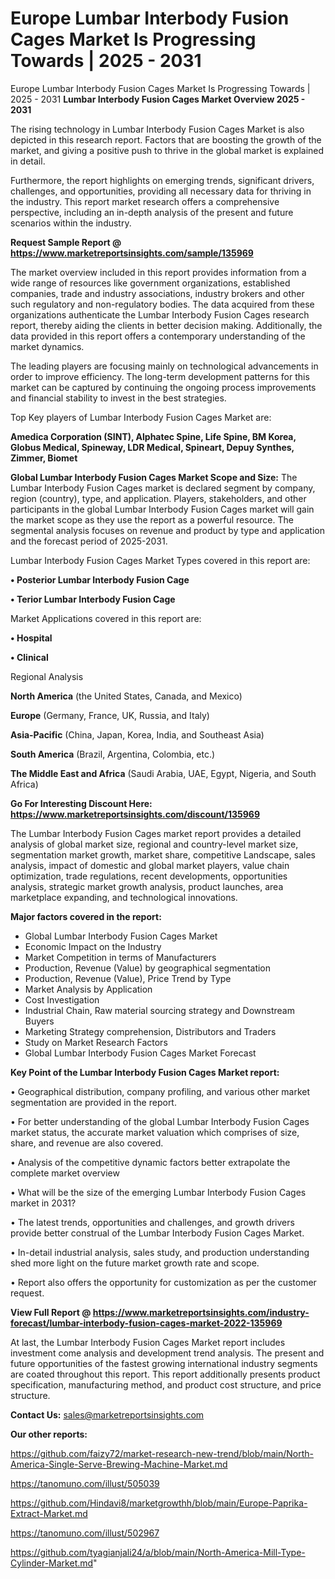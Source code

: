 # Europe Lumbar Interbody Fusion Cages Market Is Progressing Towards | 2025 - 2031
Europe Lumbar Interbody Fusion Cages Market Is Progressing Towards | 2025 - 2031
<Strong> Lumbar Interbody Fusion Cages Market Overview 2025 - 2031</strong>

The rising technology in Lumbar Interbody Fusion Cages Market is also depicted in this research report. Factors that are boosting the growth of the market, and giving a positive push to thrive in the global market is explained in detail.

Furthermore, the report highlights on emerging trends, significant drivers, challenges, and opportunities, providing all necessary data for thriving in the industry. This report market research offers a comprehensive perspective, including an in-depth analysis of the present and future scenarios within the industry.

<strong>Request Sample Report @ <a href=https://www.marketreportsinsights.com/sample/135969>https://www.marketreportsinsights.com/sample/135969</a></strong>

The market overview included in this report provides information from a wide range of resources like government organizations, established companies, trade and industry associations, industry brokers and other such regulatory and non-regulatory bodies. The data acquired from these organizations authenticate the Lumbar Interbody Fusion Cages research report, thereby aiding the clients in better decision making. Additionally, the data provided in this report offers a contemporary understanding of the market dynamics.

The leading players are focusing mainly on technological advancements in order to improve efficiency. The long-term development patterns for this market can be captured by continuing the ongoing process improvements and financial stability to invest in the best strategies.

Top Key players of Lumbar Interbody Fusion Cages Market are:

<strong>Amedica Corporation (SINT), Alphatec Spine, Life Spine, BM Korea, Globus Medical, Spineway, LDR Medical, Spineart, Depuy Synthes, Zimmer, Biomet</strong>

<strong><b>Global Lumbar Interbody Fusion Cages Market Scope and Size:</b></strong>
The Lumbar Interbody Fusion Cages market is declared segment by company, region (country), type, and application. Players, stakeholders, and other participants in the global Lumbar Interbody Fusion Cages market will gain the market scope as they use the report as a powerful resource. The segmental analysis focuses on revenue and product by type and application and the forecast period of 2025-2031.

Lumbar Interbody Fusion Cages Market Types covered in this report are:

<strong>• Posterior Lumbar Interbody Fusion Cage

• Terior Lumbar Interbody Fusion Cage</strong>

Market Applications covered in this report are:

<strong>• Hospital

• Clinical</strong> 

Regional Analysis

<strong>North America</strong> (the United States, Canada, and Mexico)

<strong>Europe</strong> (Germany, France, UK, Russia, and Italy)

<strong>Asia-Pacific</strong> (China, Japan, Korea, India, and Southeast Asia)

<strong>South America</strong> (Brazil, Argentina, Colombia, etc.)

<strong>The Middle East and Africa</strong> (Saudi Arabia, UAE, Egypt, Nigeria, and South Africa)

<strong>Go For Interesting Discount Here: <a href=https://www.marketreportsinsights.com/discount/135969>https://www.marketreportsinsights.com/discount/135969</a></strong>

The Lumbar Interbody Fusion Cages market report provides a detailed analysis of global market size, regional and country-level market size, segmentation market growth, market share, competitive Landscape, sales analysis, impact of domestic and global market players, value chain optimization, trade regulations, recent developments, opportunities analysis, strategic market growth analysis, product launches, area marketplace expanding, and technological innovations.

<strong><b>Major factors covered in the report:</b></strong>
<ul>
  <li>Global Lumbar Interbody Fusion Cages Market </li>
  <li>Economic Impact on the Industry</li>
  <li>Market Competition in terms of Manufacturers</li>
  <li>Production, Revenue (Value) by geographical segmentation</li>
  <li>Production, Revenue (Value), Price Trend by Type</li>
  <li>Market Analysis by Application</li>
  <li>Cost Investigation</li>
  <li>Industrial Chain, Raw material sourcing strategy and Downstream Buyers</li>
  <li>Marketing Strategy comprehension, Distributors and Traders</li>
  <li>Study on Market Research Factors</li>
  <li>Global Lumbar Interbody Fusion Cages Market Forecast</li>
</ul>

<strong><b>Key Point of the Lumbar Interbody Fusion Cages Market report:</b></strong>

• Geographical distribution, company profiling, and various other market segmentation are provided in the report.

• For better understanding of the global Lumbar Interbody Fusion Cages market status, the accurate market valuation which comprises of size, share, and revenue are also covered.

• Analysis of the competitive dynamic factors better extrapolate the complete market overview

• What will be the size of the emerging Lumbar Interbody Fusion Cages market in 2031?

• The latest trends, opportunities and challenges, and growth drivers provide better construal of the Lumbar Interbody Fusion Cages Market.

• In-detail industrial analysis, sales study, and production understanding shed more light on the future market growth rate and scope.

• Report also offers the opportunity for customization as per the customer request.

<strong><b>View Full Report @ <a href=https://www.marketreportsinsights.com/industry-forecast/lumbar-interbody-fusion-cages-market-2022-135969>https://www.marketreportsinsights.com/industry-forecast/lumbar-interbody-fusion-cages-market-2022-135969</a></b></strong>


At last, the Lumbar Interbody Fusion Cages Market report includes investment come analysis and development trend analysis. The present and future opportunities of the fastest growing international industry segments are coated throughout this report. This report additionally presents product specification, manufacturing method, and product cost structure, and price structure.

<strong>Contact Us:</strong>
sales@marketreportsinsights.com

<strong>Our other reports:</strong>

<a href=https://github.com/faizy72/market-research-new-trend/blob/main/North-America-Single-Serve-Brewing-Machine-Market.md>https://github.com/faizy72/market-research-new-trend/blob/main/North-America-Single-Serve-Brewing-Machine-Market.md</a>

<a href=https://tanomuno.com/illust/505039>https://tanomuno.com/illust/505039</a>

<a href=https://github.com/Hindavi8/marketgrowthh/blob/main/Europe-Paprika-Extract-Market.md>https://github.com/Hindavi8/marketgrowthh/blob/main/Europe-Paprika-Extract-Market.md</a>

<a href=https://tanomuno.com/illust/502967>https://tanomuno.com/illust/502967</a>

<a href=https://github.com/tyagianjali24/a/blob/main/North-America-Mill-Type-Cylinder-Market.md>https://github.com/tyagianjali24/a/blob/main/North-America-Mill-Type-Cylinder-Market.md</a>"
